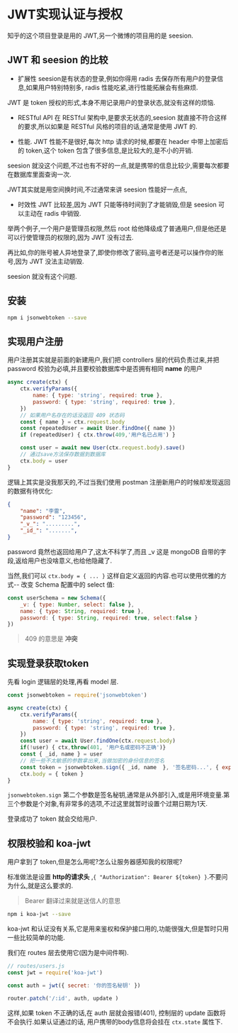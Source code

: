 # JWT实现认证与授权

知乎的这个项目登录是用的 JWT,另一个微博的项目用的是 seesion.

## JWT 和 seesion 的比较

* 扩展性
seesion是有状态的登录,例如你得用 radis 去保存所有用户的登录信息,如果用户特别特别多, radis 性能吃紧,进行性能拓展会有些麻烦.

JWT 是 token 授权的形式,本身不用记录用户的登录状态,就没有这样的烦恼.

* RESTful API
在 RESTful 架构中,是要求无状态的,seesion 就直接不符合这样的要求,所以如果是 RESTful 风格的项目的话,通常是使用 JWT 的. 

* 性能.
JWT 性能不是很好,每次 http 请求的时候,都要在 header 中带上加密后的 token,这个 token 包含了很多信息,是比较大的,是不小的开销.  

seesion 就没这个问题,不过也有不好的一点,就是携带的信息比较少,需要每次都要在数据库里面查询一次.

JWT其实就是用空间换时间,不过通常来讲 seesion 性能好一点点,

* 时效性
JWT 比较差,因为 JWT 只能等待时间到了才能销毁,但是 seesion 可以主动在 radis 中销毁.

举两个例子,一个用户是管理员权限,然后 root 给他降级成了普通用户,但是他还是可以行使管理员的权限的,因为 JWT 没有过去.

再比如,你的账号被人异地登录了,即使你修改了密码,盗号者还是可以操作你的账号,因为 JWT 没法主动销毁.

seesion 就没有这个问题.

## 安装
```sh
npm i jsonwebtoken --save
```

## 实现用户注册

用户注册其实就是前面的新建用户,我们把 controllers 层的代码负责过来,并把 password 校验为必填,并且要校验数据库中是否拥有相同 **name** 的用户
```js
async create(ctx) {
    ctx.verifyParams({
        name: { type: 'string', required: true },
        password: { type: 'string', required: true },
    })
    // 如果用户名存在的话没返回 409 状态码
    const { name } = ctx.request.body
    const repeatedUser = await User.findOne({ name })
    if (repeatedUser) { ctx.throw(409,'用户名已占用') }

    const user = await new User(ctx.request.body).save()
    // 通过save方法保存数据到数据库
    ctx.body = user
}
```
逻辑上其实是没我那天的,不过当我们使用 postman 注册新用户的时候却发现返回的数据有待优化:
```json
{
    "name": "李雷",
    "password": "123456",
    "_v_": ".........",
    "_id_": ".......",
}
```
password 竟然也返回给用户了,这太不科学了,而且 _v 这是 mongoDB 自带的字段,返给用户也没啥意义,也给他隐藏了.

当然,我们可以 `ctx.body = { ... }` 这样自定义返回的内容.也可以使用优雅的方式-- 改变 Schema 配置中的 select 值:
```js
const userSchema = new Schema({
    _v: { type: Number, select: false },
    name: { type: String, required: true },
    password: { type: String, required: true, select:false }
})
```
>409 的意思是 **冲突**

## 实现登录获取token

先看 login 逻辑层的处理,再看 model 层.

```js
const jsonwebtoken = require('jsonwebtoken')

async create(ctx) {
    ctx.verifyParams({
        name: { type: 'string', required: true },
        password: { type: 'string', required: true },
    })
    const user = await User.findOne(ctx.request.body)
    if(!user) { ctx,throw(401, '用户名或密码不正确')}
    const { _id, name } = user
    // 把一些不太敏感的参数拿出来,当做加密的身份信息的签名
    const token = jsonwebtoken.sign({ _id, name  }, '签名密码...', { expiresIn: '1d' })
    ctx.body = { token }
}
```
`jsonwebtoken.sign` 第二个参数是签名秘钥,通常是从外部引入,或是用环境变量.第三个参数是个对象,有非常多的选项,不过这里就暂时设置个过期日期为1天.

登录成功了 token 就会交给用户.

## 权限校验和 koa-jwt

用户拿到了 token,但是怎么用呢?怎么让服务器感知我的权限呢?

标准做法是设置 **http的请求头** ,`{ "Authorization": Bearer ${token} }`.不要问为什么,就是这么要求的.

>Bearer 翻译过来就是送信人的意思

```sh
npm i koa-jwt --save
```
koa-jwt 和认证没有关系,它是用来鉴权和保护接口用的,功能很强大,但是暂时只用一些比较简单的功能.

我们在 routes 层去使用它(因为是中间件啊).
```js
// routes/users.js
const jwt = require('koa-jwt')

const auth = jwt({ secret: '你的签名秘钥' })

router.patch('/:id', auth, update )
```

这样,如果 token 不正确的话,在 auth 层就会报错(401), 控制层的 update 函数将不会执行.如果认证通过的话, 用户携带的body信息将会挂在 `ctx.state` 属性下.
